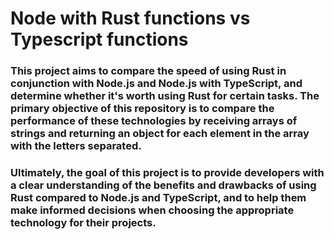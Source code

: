 # Node with Rust functions vs Typescript functions

<div>
  <h3>This project aims to compare the speed of using Rust in conjunction with Node.js and Node.js with TypeScript, and determine whether it's worth using Rust for certain tasks. The primary objective of this repository is to compare the performance of these technologies by receiving arrays of strings and returning an object for each element in the array with the letters separated.</h3>

  <h3>Ultimately, the goal of this project is to provide developers with a clear understanding of the benefits and drawbacks of using Rust compared to Node.js and TypeScript, and to help them make informed decisions when choosing the appropriate technology for their projects.</h3>
</div>
